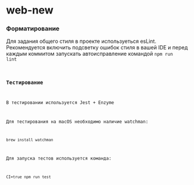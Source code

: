 # web-new

### Форматирование
Для задания общего стиля в проекте используеться esLint.<br> 
Рекомендуется включить подсветку ошибок стиля в вашей IDE и перед каждым коммитом запускать автоисправление командой <code>npm run lint</lint>

### Тестирование
В тестировании используется Jest + Enzyme

Для тестирования на macOS необходимо наличие watchman:

<code>brew install watchman</code>

Для запуска тестов используется команда:

<code>CI=true npm run test</code>
